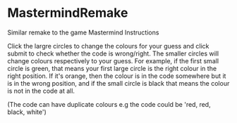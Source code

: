 # MastermindRemake
Similar remake to the game Mastermind
Instructions

Click the largre circles to change the colours for your guess and click submit to check whether the code is wrong/right.
The smaller circles will change colours respectively to your guess. For example, if the first small circle is green, that means your first large circle is the right colour in the right position. If it's orange, then the colour is in the code somewhere but it is in the wrong position, and if the small circle is black that means the colour is not in the code at all.

(The code can have duplicate colours e.g the code could be 'red, red, black, white')
